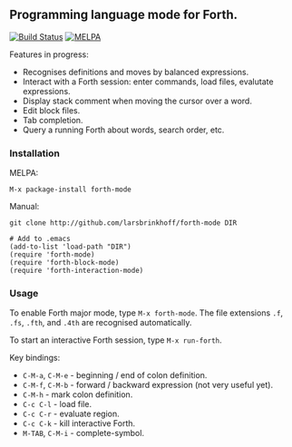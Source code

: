 ## Programming language mode for Forth.

[![Build Status](https://travis-ci.org/larsbrinkhoff/forth-mode.svg)](https://travis-ci.org/larsbrinkhoff/forth-mode)
[![MELPA](https://melpa.org/packages/forth-mode-badge.svg)](https://melpa.org/#/forth-mode)

Features in progress:

- Recognises definitions and moves by balanced expressions.
- Interact with a Forth session: enter commands, load files, evalutate
  expressions.
- Display stack comment when moving the cursor over a word.
- Edit block files.
- Tab completion.
- Query a running Forth about words, search order, etc.

### Installation

MELPA:  

    M-x package-install forth-mode

Manual:

    git clone http://github.com/larsbrinkhoff/forth-mode DIR
    
    # Add to .emacs
    (add-to-list 'load-path "DIR")
    (require 'forth-mode)
    (require 'forth-block-mode)
    (require 'forth-interaction-mode)

### Usage

To enable Forth major mode, type `M-x forth-mode`.  The file
extensions `.f`, `.fs`, `.fth`, and `.4th` are recognised
automatically.

To start an interactive Forth session, type `M-x run-forth`.

Key bindings:

- `C-M-a`, `C-M-e` - beginning / end of colon definition.
- `C-M-f`, `C-M-b` - forward / backward expression (not very useful yet).
- `C-M-h` - mark colon definition.
- `C-c C-l` - load file.
- `C-c C-r` - evaluate region.
- `C-c C-k` - kill interactive Forth.
- `M-TAB`, `C-M-i` - complete-symbol.
